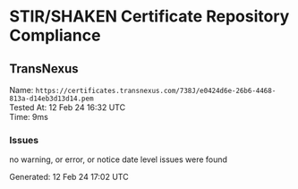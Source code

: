 # STIR/SHAKEN Certificate Repository Compliance

## TransNexus

Name: `https://certificates.transnexus.com/738J/e0424d6e-26b6-4468-813a-d14eb3d13d14.pem`\
Tested At: 12 Feb 24 16:32 UTC\
Time: 9ms

### Issues

no warning, or error, or notice date level issues were found

Generated: 12 Feb 24 17:02 UTC